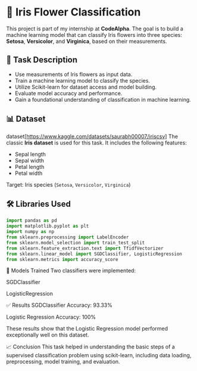 # 🌸 Iris Flower Classification

This project is part of my internship at **CodeAlpha**. The goal is to build a machine learning model that can classify Iris flowers into three species: **Setosa**, **Versicolor**, and **Virginica**, based on their measurements.

## 📌 Task Description

- Use measurements of Iris flowers as input data.
- Train a machine learning model to classify the species.
- Utilize Scikit-learn for dataset access and model building.
- Evaluate model accuracy and performance.
- Gain a foundational understanding of classification in machine learning.

## 📊 Dataset
dataset[https://www.kaggle.com/datasets/saurabh00007/iriscsv]
The classic **Iris dataset** is used for this task. It includes the following features:
- Sepal length
- Sepal width
- Petal length
- Petal width

Target: Iris species (`Setosa`, `Versicolor`, `Virginica`)

## 🛠️ Libraries Used

```python
import pandas as pd
import matplotlib.pyplot as plt
import numpy as np
from sklearn.preprocessing import LabelEncoder
from sklearn.model_selection import train_test_split
from sklearn.feature_extraction.text import TfidfVectorizer
from sklearn.linear_model import SGDClassifier, LogisticRegression
from sklearn.metrics import accuracy_score
```


🚀 Models Trained
Two classifiers were implemented:

SGDClassifier

LogisticRegression

✅ Results
SGDClassifier Accuracy: 93.33%

Logistic Regression Accuracy: 100%

These results show that the Logistic Regression model performed exceptionally well on this dataset.

📈 Conclusion
This task helped in understanding the basic steps of a supervised classification problem using scikit-learn, including data loading, preprocessing, model training, and evaluation.
